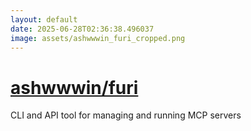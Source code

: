 ```yaml
---
layout: default
date: 2025-06-28T02:36:38.496037
image: assets/ashwwwin_furi_cropped.png
---
```


# [ashwwwin/furi](https://github.com/ashwwwin/furi)

CLI and API tool for managing and running MCP servers
